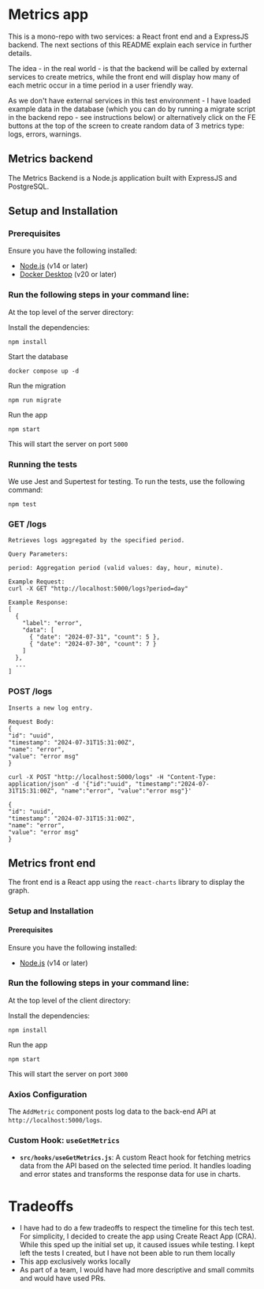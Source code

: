 # Metrics app

This is a mono-repo with two services: a React front end and a ExpressJS backend. The next sections of this README explain each service in further details.

The idea - in the real world - is that the backend will be called by external services to create metrics, while the front end will display how many of each metric occur in a time period in a user friendly way.

As we don't have external services in this test environment - I have loaded example data in the database (which you can do by running a migrate script in the backend repo - see instructions below) or alternatively click on the FE buttons at the top of the screen to create random data of 3 metrics type: logs, errors, warnings.

## Metrics backend

The Metrics Backend is a Node.js application built with ExpressJS and PostgreSQL.

## Setup and Installation

### Prerequisites

Ensure you have the following installed:

- [Node.js](https://nodejs.org/) (v14 or later)
- [Docker Desktop](https://www.docker.com/) (v20 or later)

### Run the following steps in your command line:

At the top level of the server directory:

Install the dependencies:

```
npm install
```

Start the database

```
docker compose up -d
```

Run the migration

```
npm run migrate
```

Run the app

```
npm start
```

This will start the server on port `5000`

### Running the tests

We use Jest and Supertest for testing. To run the tests, use the following command:

```
npm test
```

### GET /logs

```
Retrieves logs aggregated by the specified period.

Query Parameters:

period: Aggregation period (valid values: day, hour, minute).

Example Request:
curl -X GET "http://localhost:5000/logs?period=day"

Example Response:
[
  {
    "label": "error",
    "data": [
      { "date": "2024-07-31", "count": 5 },
      { "date": "2024-07-30", "count": 7 }
    ]
  },
  ...
]
```

### POST /logs

```
Inserts a new log entry.

Request Body:
{
"id": "uuid",
"timestamp": "2024-07-31T15:31:00Z",
"name": "error",
"value": "error msg"
}

curl -X POST "http://localhost:5000/logs" -H "Content-Type: application/json" -d '{"id":"uuid", "timestamp":"2024-07-31T15:31:00Z", "name":"error", "value":"error msg"}'

{
"id": "uuid",
"timestamp": "2024-07-31T15:31:00Z",
"name": "error",
"value": "error msg"
}
```

## Metrics front end

The front end is a React app using the `react-charts` library to display the graph.

### Setup and Installation

#### Prerequisites

Ensure you have the following installed:

- [Node.js](https://nodejs.org/) (v14 or later)

### Run the following steps in your command line:

At the top level of the client directory:

Install the dependencies:

```
npm install
```

Run the app

```
npm start
```

This will start the server on port `3000`

### Axios Configuration

The `AddMetric` component posts log data to the back-end API at `http://localhost:5000/logs`.

### Custom Hook: `useGetMetrics`

- **`src/hooks/useGetMetrics.js`**: A custom React hook for fetching metrics data from the API based on the selected time period. It handles loading and error states and transforms the response data for use in charts.

# Tradeoffs

- I have had to do a few tradeoffs to respect the timeline for this tech test. For simplicity, I decided to create the app using Create React App (CRA). While this sped up the initial set up, it caused issues while testing. I kept left the tests I created, but I have not been able to run them locally
- This app exclusively works locally
- As part of a team, I would have had more descriptive and small commits and would have used PRs.
